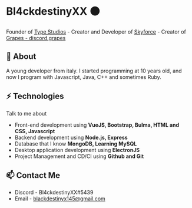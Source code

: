 # Bl4ckdestinyXX ⚫
Founder of [Type Studios](https://discord.gg/USUhuUM3He) - Creator and Developer of  [Skyforce](https://discord.gg/xJ6Qmn2AWw) - Creator of [Grapes - discord.grapes](https://github.com/BlackdestinyXX/Grapes-discord.grapes)

## 🧐 About
A young developer from italy. I started programming at 10 years old, and now I program with Javascript, Java, C++ and sometimes Ruby.

## ⚡ Technologies
Talk to me about
- Front-end development using **VueJS, Bootstrap, Bulma, HTML and CSS, Javascript**
- Backend development using **Node.js, Express**
- Database that I know **MongoDB, Learning MySQL**
- Desktop application development using **ElectronJS**
- Project Management and CD/CI using **Github and Git**

## 📫 Contact Me
- Discord - Bl4ckdestinyXX#5439
- Email - blackdestinyx145@gmail.com
